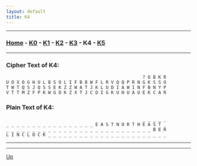 ```yaml
---
layout: default
title: K4
---
```


---

### [Home](../home.md) - [K0](./K0.md) - [K1](./K1.md) - [K2](./K2.md) - [K3](./K3.md) - K4 - [K5](./K5.md)

---

### Cipher Text of K4:

```
                                                    ? O B K R
U O X O G H U L B S O L I F B B W F L R V Q Q P R N G K S S O
T W T Q S J Q S S E K Z Z W A T J K L U D I A W I N F B N Y P
V T T M Z F P K W G D K Z X T J C D I G K U H U A U E K C A R
```

### Plain Text of K4:

```
                                                    _ _ _ _ _
_ _ _ _ _ _ _ _ _ _ _ _ _ _ _ _ _ E A S T N O R T H E A S T _
_ _ _ _ _ _ _ _ _ _ _ _ _ _ _ _ _ _ _ _ _ _ _ _ _ _ _ _ B E R
L I N C L O C K _ _ _ _ _ _ _ _ _ _ _ _ _ _ _ _ _ _ _ _ _ _ _
```

---

<hr>

[Up](../README.md)
